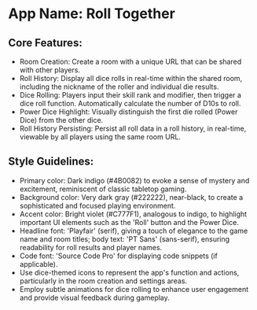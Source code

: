 # **App Name**: Roll Together

## Core Features:

- Room Creation: Create a room with a unique URL that can be shared with other players.
- Roll History: Display all dice rolls in real-time within the shared room, including the nickname of the roller and individual die results.
- Dice Rolling: Players input their skill rank and modifier, then trigger a dice roll function. Automatically calculate the number of D10s to roll.
- Power Dice Highlight: Visually distinguish the first die rolled (Power Dice) from the other dice.
- Roll History Persisting: Persist all roll data in a roll history, in real-time, viewable by all players using the same room URL.

## Style Guidelines:

- Primary color: Dark indigo (#4B0082) to evoke a sense of mystery and excitement, reminiscent of classic tabletop gaming.
- Background color: Very dark gray (#222222), near-black, to create a sophisticated and focused playing environment.
- Accent color: Bright violet (#C777F1), analogous to indigo, to highlight important UI elements such as the 'Roll' button and the Power Dice.
- Headline font: 'Playfair' (serif), giving a touch of elegance to the game name and room titles; body text: 'PT Sans' (sans-serif), ensuring readability for roll results and player names.
- Code font: 'Source Code Pro' for displaying code snippets (if applicable).
- Use dice-themed icons to represent the app's function and actions, particularly in the room creation and settings areas.
- Employ subtle animations for dice rolling to enhance user engagement and provide visual feedback during gameplay.